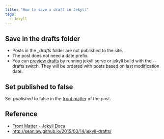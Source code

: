 ```yaml
---
title: "How to save a draft in Jekyll"
tags:
  - Jekyll
---
```


## Save in the drafts folder

* Posts in the *_drafts* folder are not published to the site.
* The post does not need a date prefix.
* You can [preview drafts](https://jekyllrb.com/docs/posts/#drafts) by running jekyll serve or jekyll build with the --drafts switch. They will be ordered with posts based on last modification date.

## Set published to false

Set *published* to false in the [front matter](https://jekyllrb.com/docs/front-matter/) of the post.

## Reference

* [Front Matter - Jekyll Docs](https://jekyllrb.com/docs/front-matter/)
* http://seanlaw.github.io/2015/03/14/jekyll-drafts/



